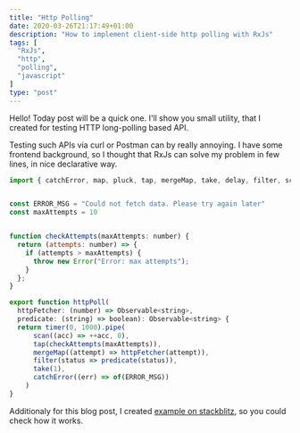 ```yaml
---
title: "Http Polling"
date: 2020-03-26T21:17:49+01:00
description: "How to implement client-side http polling with RxJs"
tags: [
  "RxJs",
  "http",
  "polling",
  "javascript"
]
type: "post"
---
```



Hello! Today post will be a quick one. I'll show you small utility, that I created for testing HTTP long-polling based API.
 <!--more-->



Testing such APIs via curl or Postman can by really annoying. I have some frontend background, so I thought that RxJs can solve my problem in few lines, in nice declarative way.




```javascript
import { catchError, map, pluck, tap, mergeMap, take, delay, filter, scan } from 'rxjs/operators';


const ERROR_MSG = "Could not fetch data. Please try again later"
const maxAttempts = 10


function checkAttempts(maxAttempts: number) {
  return (attempts: number) => {
    if (attempts > maxAttempts) {
      throw new Error("Error: max attempts");
    }
  };
}

export function httpPoll(
  httpFetcher: (number) => Observable<string>,
  predicate: (string) => boolean): Observable<string> {
  return timer(0, 1000).pipe(
      scan((acc) => ++acc, 0),
      tap(checkAttempts(maxAttempts)),
      mergeMap((attempt) => httpFetcher(attempt)),
      filter(status => predicate(status)),
      take(1),
      catchError((err) => of(ERROR_MSG))
    )
}

```

Additionaly for this blog post, I created [example on stackblitz](https://stackblitz.com/edit/angular-ez6ygg?embed=1&file=src/app/polling.ts), so you could check how it works.



